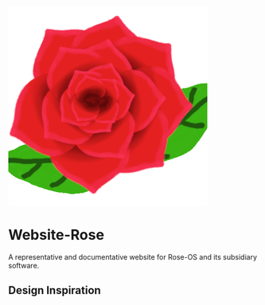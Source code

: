 ![logo](https://raw.githubusercontent.com/Rose-OS/Desktop-Rose/master/rose1.png)
# Website-Rose

A representative and documentative website for Rose-OS and its subsidiary software.

## Design Inspiration

